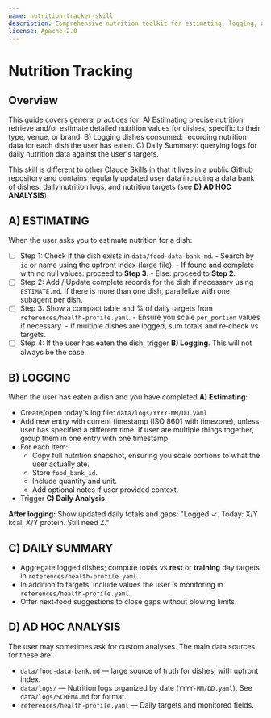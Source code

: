 ```yaml
---
name: nutrition-tracker-skill
description: Comprehensive nutrition toolkit for estimating, logging, and analysing what Thomas eats.
license: Apache-2.0
---
```


# Nutrition Tracking

## Overview
This guide covers general practices for:
  A) Estimating precise nutrition: retrieve and/or estimate detailed nutrition values for dishes, specific to their type, venue, or brand.
  B) Logging dishes consumed: recording nutrition data for each dish the user has eaten.
  C) Daily Summary: querying logs for daily nutrition data against the user's targets.

This skill is different to other Claude Skills in that it lives in a public Github repository and contains regularly updated user data including a data bank of dishes, daily nutrition logs, and nutrition targets  (see **D) AD HOC ANALYSIS**).

## A) ESTIMATING
When the user asks you to estimate nutrition for a dish:
- [ ] Step 1: Check if the dish exists in `data/food-data-bank.md`. 
      - Search by `id` or name using the upfront index (large file).
      - If found and complete with no null values: proceed to **Step 3**.
      - Else: proceed to **Step 2**.
- [ ] Step 2: Add / Update complete records for the dish if necessary using `ESTIMATE.md`. If there is more than one dish, parallelize with one subagent per dish.
- [ ] Step 3: Show a compact table and % of daily targets from `references/health-profile.yaml`.
      - Ensure you scale `per_portion` values if necessary.
      - If multiple dishes are logged, sum totals and re‑check vs targets.
- [ ] Step 4: If the user has eaten the dish, trigger **B) Logging**. This will not always be the case.

## B) LOGGING
When the user has eaten a dish and you have completed **A) Estimating**:
   - Create/open today's log file: `data/logs/YYYY-MM/DD.yaml`
   - Add new entry with current timestamp (ISO 8601 with timezone), unless user has specified a different time. If user ate multiple things together, group them in one entry with one timestamp.
   - For each item:
     - Copy full nutrition snapshot, ensuring you scale portions to what the user actually ate.
     - Store `food_bank_id`.
     - Include quantity and unit.
     - Add optional notes if user provided context.
   - Trigger **C) Daily Analysis**.

**After logging:** Show updated daily totals and gaps: "Logged ✓. Today: X/Y kcal, X/Y protein. Still need Z."

## C) DAILY SUMMARY
- Aggregate logged dishes; compute totals vs **rest** or **training** day targets in `references/health-profile.yaml`.
- In addition to targets, include values the user is monitoring in `references/health-profile.yaml`.
- Offer next‑food suggestions to close gaps without blowing limits.

## D) AD HOC ANALYSIS
The user may sometimes ask for custom analyses. The main data sources for these are:
- `data/food-data-bank.md` — large source of truth for dishes, with upfront index.
- `data/logs/` — Nutrition logs organized by date (`YYYY-MM/DD.yaml`). See `data/logs/SCHEMA.md` for format.
- `references/health-profile.yaml` — Daily targets and monitored fields.
